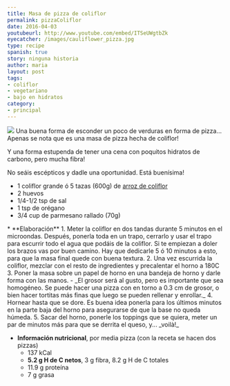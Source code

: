 ```yaml
---
title: Masa de pizza de coliflor
permalink: pizzaColiflor
date: 2016-04-03
youtubeurl: http://www.youtube.com/embed/ITSeUWgtbZk
eyecatcher: /images/cauliflower_pizza.jpg
type: recipe
spanish: true
story: ninguna historia
author: maria
layout: post
tags: 
- coliflor
- vegetariano
- bajo en hidratos
category: 
- principal
---
```

<img src="https://farm1.staticflickr.com/491/31326268320_3a52cb5ffb_b_d.jpg" />
Una buena forma de esconder un poco de verduras en forma de pizza... Apenas se nota que es una masa de pizza hecha de coliflor! 

Y una forma estupenda de tener una cena con poquitos hidratos de carbono, pero mucha fibra! 

No seáis escépticos y dadle una oportunidad. Está buenísima!

<ul>
  <li>1 coliflor grande ó 5 tazas (600g) de <a href="http://maria.recipes/ArrozDeColiflor">arroz de coliflor</a></li>
  <li>2 huevos</li>
  <li>1/4-1/2 tsp de sal</li>
  <li>1 tsp de orégano</li>
  <li>3/4 cup de parmesano rallado (70g)</li>
</ul>
* **Elaboración**
  1. Meter la coliflor en dos tandas durante 5 minutos en el microondas. Después, ponerla toda en un trapo, cerrarlo y usar el trapo para escurrir todo el agua que podáis de la coliflor. Si te empiezan a doler los brazos vas por buen camino. Hay que dedicarle 5 ó 10 minutos a esto, para que la masa final quede con buena textura. 
  2. Una vez escurrida la coliflor, mezclar con el resto de ingredientes y precalentar el horno a 180C
  3. Poner la masa sobre un papel de horno en una bandeja de horno y darle forma con las manos. 
   - _El grosor será al gusto, pero es importante que sea homogéneo. Se puede hacer una pizza con en torno a 0.3 cm de grosor, o bien hacer tortitas más finas que luego se pueden rellenar y enrollar._
  4. Hornear hasta que se dore. Es buena idea ponerla para los últimos minutos en la parte baja del horno para asegurarse de que la base no queda húmeda. 
  5. Sacar del horno, ponerle los toppings que se quiera, meter un par de minutos más para que se derrita el queso, y... _voilà!_
  
* **Información nutricional**, por media pizza (con la receta se hacen dos pizzas)
  - 137 kCal
  - **5.2 g H de C netos**, 3 g fibra, 8.2 g H de C totales
  - 11.9 g proteína
  - 7 g grasa


